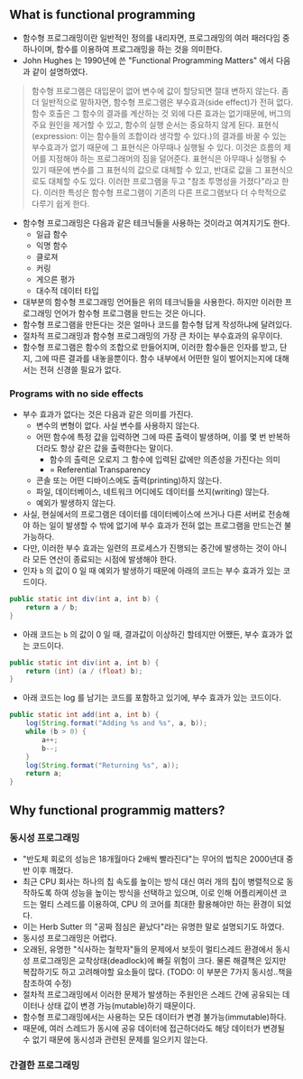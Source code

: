 ## What is functional programming
* 함수형 프로그래밍이란 일반적인 정의를 내리자면, 프로그래밍의 여러 패러다임 중 하나이며, 함수를 이용하여 프로그래밍을 하는 것을 의미한다.
* John Hughes 는 1990년에 쓴 "Functional Programming Matters" 에서 다음과 같이 설명하였다.
> 함수형 프로그램은 대입문이 없어 변수에 값이 할당되면 절대 변하지 않는다. 좀 더 일반적으로 말하자면, 함수형 프로그램은 부수효과(side effect)가 전혀 없다. 함수 호출은 그 함수의 결과를 계산하는 것 외에 다른 효과는 없기때문에, 버그의 주요 원인을 제거할 수 있고, 함수의 실행 순서는 중요하지 않게 된다. 표현식(expression: 이는 함수들의 조합이라 생각할 수 있다.)의 결과를 바꿀 수 있는 부수효과가 없기 때문에 그 표현식은 아무때나 실행될 수 있다. 이것은 흐름의 제어를 지정해야 하는 프로그래머의 짐을 덜어준다. 표현식은 아무때나 실행될 수 있기 때문에 변수를 그 표현식의 값으로 대체할 수 있고, 반대로 값을 그 표현식으로도 대체할 수도 있다. 이러한 프로그램을 두고 "참조 투명성을 가졌다"라고 한다. 이러한 특성은 함수형 프로그램이 기존의 다른 프로그램보다 더 수학적으로 다루기 쉽게 한다.
* 함수형 프로그래밍은 다음과 같은 테크닉들을 사용하는 것이라고 여겨지기도 한다.
  * 일급 함수
  * 익명 함수
  * 클로져
  * 커링
  * 게으른 평가
  * 대수적 데이터 타입
* 대부분의 함수형 프로그래밍 언어들은 위의 테크닉들을 사용한다. 하지만 이러한 프로그래밍 언어가 함수형 프로그램을 만드는 것은 아니다.
* 함수형 프로그램을 만든다는 것은 얼마나 코드를 함수형 답게 작성하냐에 달려있다.
* 절차적 프로그래밍과 함수형 프로그래밍의 가장 큰 차이는 부수효과의 유무이다.
* 함수형 프로그램은 함수의 조합으로 만들어지며, 이러한 함수들은 인자를 받고, 단지, 그에 따른 결과를 내놓을뿐이다. 함수 내부에서 어떤한 일이 벌어지는지에 대해서는 전혀 신경쓸 필요가 없다.

### Programs with no side effects
* 부수 효과가 없다는 것은 다음과 같은 의미를 가진다.
  * 변수의 변형이 없다. 사실 변수를 사용하지 않는다.
  * 어떤 함수에 특정 값을 입력하면 그에 따른 출력이 발생하며, 이를 몇 번 반복하더라도 항상 같은 값을 출력한다는 말이다.
    * 함수의 출력은 오로지 그 함수에 입력된 값에만 의존성을 가진다는 의미
    * = Referential Transparency
  * 콘솔 또는 어떤 디바이스에도 출력(printing)하지 않는다.
  * 파일, 데이터베이스, 네트워크 어디에도 데이터를 쓰지(writing) 않는다.
  * 예외가 발생하지 않는다.
* 사실, 현실에서의 프로그램은 데이터를 데이터베이스에 쓰거나 다른 서버로 전송해야 하는 일이 발생할 수 밖에 없기에 부수 효과가 전혀 없는 프로그램을 만드는건 불가능하다.
* 다만, 이러한 부수 효과는 일련의 프로세스가 진행되는 중간에 발생하는 것이 아니라 모든 연산이 종료되는 시점에 발생해야 한다.
* 인자 `b` 의 값이 0 일 때 예외가 발생하기 때문에 아래의 코드는 부수 효과가 있는 코드이다.
```java
public static int div(int a, int b) {
    return a / b;
}
```
* 아래 코드는 `b` 의 값이 0 일 때, 결과값이 이상하긴 할테지만 어쨌든, 부수 효과가 없는 코드이다.
```java
public static int div(int a, int b) {
    return (int) (a / (float) b);
}
```
* 아래 코드는 log 를 남기는 코드를 포함하고 있기에, 부수 효과가 있는 코드이다.
```java
public static int add(int a, int b) {
    log(String.format("Adding %s and %s", a, b));
    while (b > 0) {
        a++;
        b--;
    }
    log(String.format("Returning %s", a));
    return a;
}
```
## Why functional programmig matters?
### 동시성 프로그래밍
* "반도체 회로의 성능은 18개월마다 2배씩 빨라진다"는 무어의 법칙은 2000년대 중반 이후 깨졌다.
* 최근 CPU 회사는 하나의 칩 속도를 높이는 방식 대신 여러 개의 칩이 병렬적으로 동작하도록 하여 성능을 높이는 방식을 선택하고 있으며, 이로 인해 어플리케이션 코드는 멀티 스레드를 이용하여, CPU 의 코어를 최대한 활용해야만 하는 환경이 되었다.
* 이는 Herb Sutter 의 "공짜 점심은 끝났다"라는 유명한 말로 설명되기도 하였다.
* 동시성 프로그래밍은 어렵다.
* 오래된, 유명한 "식사하는 철학자"들의 문제에서 보듯이 멀티스레드 환경에서 동시성 프로그래밍은 교착상태(deadlock)에 빠질 위험이 크다. 물론 해결책은 있지만 복잡하기도 하고 고려해야할 요소들이 많다. (TODO: 이 부분은 7가지 동시성..책을 참조하여 수정)
* 절차적 프로그래밍에서 이러한 문제가 발생하는 주원인은 스레드 간에 공유되는 데이터나 상태 값이 변경 가능(mutable)하기 때문이다.
* 함수형 프로그래밍에서는 사용하는 모든 데이터가 변경 불가능(immutable)하다.
* 때문에, 여러 스레드가 동시에 공유 데이터에 접근하더라도 해당 데이터가 변경될 수 없기 때문에 동시성과 관련된 문제를 일으키지 않는다.

### 간결한 프로그래밍
